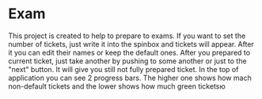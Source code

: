 # Exam

This project is created to help to prepare to exams. 
If you want to set the number of tickets, just write it into the spinbox and tickets will appear. After it you can edit their names or keep the default ones. 
After you prepared to current ticket, just take another by pushing to some another or just to the "next" button. It will give you still not fully prepared ticket.
In the top of application you can see 2 progress bars. The higher one shows how mach non-default tickets and the lower shows how much green ticketsю
